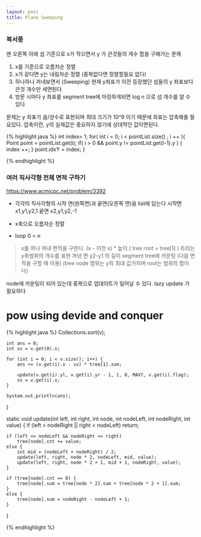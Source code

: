 ```yaml
---
layout: post
title: Plane Sweeping
---
```

### 북서풍
맨 오른쪽 아래 섬 기준으로 x가 작으면서 y 가 큰것들의 개수 합을 구해가는 문제

1. x를 기준으로 오름차순 정렬
2. x가 같다면 y는 내림차순 정렬 (중복없다면 정렬할필요 없다)
3. 하나하나 꺼내보면서 (Sweeping) 현재 y좌표가 이전 등장했던 섬들의 y 좌표보다 큰것 개수만 세면된다
4. 방문 시마다 y 좌표를 segment tree에 마킹하게되면 log n 으로 섬 개수를 알 수 있다

문제는 y 좌표가 음/양수로 표현되며 최대 크기가 10^9 이기 때문에 좌표는 압축해줄 필요있다.
압축이란, y의 실제값은 중요하지 않기에 상대적인 값이면된다.

{% highlight java %}
int index= 1;
for( int i = 0; i < pointList.size() ; i ++ ){
    Point point = pointList.get(i);
    if( i > 0 && point.y != pointList.get(i-1).y ) {
        index ++;
    }
    point.idxY = index;
}

{% endhighlight %}


### 여러 직사각형 전체 면적 구하기 
https://www.acmicpc.net/problem/3392

- 각각의 직사각형의 시작 면(왼쪽면)과 끝면(오른쪽 면)을 list에 담는다
시작면 x1,y1,y2,1
끝면 x2,y1,y2,-1

- x축으로 오름차순 정렬

- loop 0 < n
> x를 하나 꺼내  면적을 구한다.
(x - 이전 x) * 높이 ( tree root = tree[1] ) 트리는 y축범위의 개수를 표현
> 꺼낸 면 y2-y1 의 길이 segment tree에 카운팅 (다음 면적을 구할 때 이용) 
(tree node 범위는  y의 최대 값가지며 root는 범위의 합이다)

node에 카운팅이 되어 있는데 중복으로 업데이트가 일어날 수 있다.
lazy update 가 필요하다

# pow using devide and conquer

{% highlight java %}
 Collections.sort(v);

    int ans = 0;
    int sx = v.get(0).x;

    for (int i = 0; i < v.size(); i++) {
        ans += (v.get(i).x - sx) * tree[1].sum;
        
        update(v.get(i).yl, v.get(i).yr - 1, 1, 0, MAXY, v.get(i).flag);
        sx = v.get(i).x;
    }

    System.out.println(ans);

}

static void update(int left, int right, int node, int nodeLeft, int nodeRight, int value) {
    if (left > nodeRight || right < nodeLeft)
        return;

    if (left <= nodeLeft && nodeRight <= right)
        tree[node].cnt += value;
    else {
        int mid = (nodeLeft + nodeRight) / 2;
        update(left, right, node * 2, nodeLeft, mid, value);
        update(left, right, node * 2 + 1, mid + 1, nodeRight, value);
    }

    if (tree[node].cnt == 0) {
        tree[node].sum = tree[node * 2].sum + tree[node * 2 + 1].sum;
    }
    else {
        tree[node].sum = nodeRight - nodeLeft + 1;
    }
}

{% endhighlight %}

